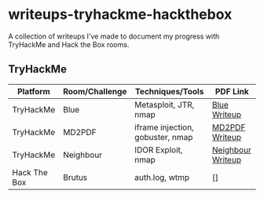 # writeups-tryhackme-hackthebox
A collection of writeups I've made to document my progress with TryHackMe and Hack the Box rooms.

## TryHackMe

| Platform   | Room/Challenge         | Techniques/Tools                        | PDF Link                          |
|------------|------------------------|-----------------------------------------|-----------------------------------|
| TryHackMe   | Blue                   | Metasploit, JTR, nmap                   | [Blue Writeup](TryHackMe-Blue.pdf) |
| TryHackMe   | MD2PDF                 | iframe injection, gobuster, nmap         | [MD2PDF Writeup](TryHackMe-MD2PDF.pdf) |
| TryHackMe   | Neighbour              | IDOR Exploit, nmap                       | [Neighbour Writeup](TryHackMe-Neighbour.pdf) |
| Hack The Box | Brutus                | auth.log, wtmp                           | []